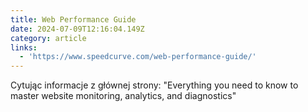 ```yaml
---
title: Web Performance Guide
date: 2024-07-09T12:16:04.149Z
category: article
links:
  - 'https://www.speedcurve.com/web-performance-guide/'
---
```


Cytując informacje z głównej strony: "Everything you need to know to master website monitoring, analytics, and diagnostics"

